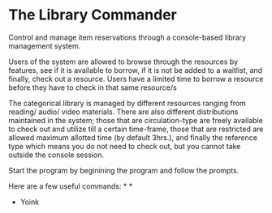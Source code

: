# The Library Commander
Control and manage item reservations through a console-based library management system.

Users of the system are allowed to browse through the resources by features, see if it is available to borrow, if it is not be added to a waitlist, and finally, check out a resource.
Users have a limited time to borrow a resource before they have to check in that same resource/s

The categorical library is managed by different resources ranging from reading/ audio/ video materials. There are also different distributions maintained in the system; those that are circulation-type are freely available to check out and utilize till a certain time-frame, those that are restricted are allowed maximum allotted time (by default 3hrs.), and finally the reference type which means you do not need to check out, but you cannot take outside the console session.

Start the program by beginining the program and follow the prompts. 

Here are a few useful commands:
*
*
* Yoink